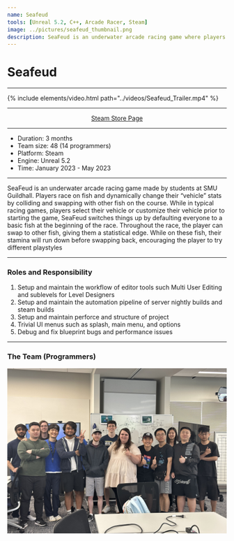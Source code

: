 ```yaml
---
name: Seafeud
tools: [Unreal 5.2, C++, Arcade Racer, Steam]
image: ../pictures/seafeud_thumbnail.png
description: SeaFeud is an underwater arcade racing game where players ride on a variety of fast fish. Swap fish mid-race to dynamically change your abilities, items, and stats. With eight different characters and three different courses to select from, players can have endless fun racing the seas.
---
```


# Seafeud

***

{% include elements/video.html path="../videos/Seafeud_Trailer.mp4" %}

***

<div style="text-align: center;">
    <p><a href="https://store.steampowered.com/app/2322020/SeaFeud/">Steam Store Page</a></p>
</div>

***

- Duration:             3 months
- Team size:            48 (14 programmers)
- Platform:             Steam
- Engine:               Unreal 5.2
- Time:                 January 2023 - May 2023

***

SeaFeud is an underwater arcade racing game made by students at SMU Guildhall. Players race on fish and dynamically change their “vehicle” stats by colliding and swapping with other fish on the course. While in typical racing games, players select their vehicle or customize their vehicle prior to starting the game, SeaFeud switches things up by defaulting everyone to a basic fish at the beginning of the race. Throughout the race, the player can swap to other fish, giving them a statistical edge. While on these fish, their stamina will run down before swapping back, encouraging the player to try different playstyles

***

### Roles and Responsibility

1. Setup and maintain the workflow of editor tools such Multi User Editing and sublevels for Level Designers
2. Setup and maintain the automation pipeline of server nightly builds and steam builds
3. Setup and maintain perforce and structure of project
4. Trivial UI menus such as splash, main menu, and options
5. Debug and fix blueprint bugs and performance issues

***

### The Team (Programmers)

![Seafeud Programmers](../pictures/seafeud_programmers.jpeg)